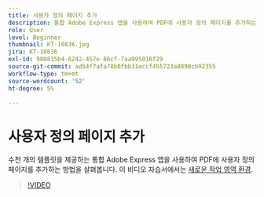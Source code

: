 ```yaml
---
title: 사용자 정의 페이지 추가
description: 통합 Adobe Express 앱을 사용하여 PDF에 사용자 정의 페이지를 추가하는 방법 알아보기
role: User
level: Beginner
thumbnail: KT-10836.jpg
jira: KT-10836
exl-id: 900815b4-6242-457e-86cf-7aa995016f29
source-git-commit: ad54f7afa78b0fbb31eccf455723a8890cb92355
workflow-type: tm+mt
source-wordcount: '52'
ht-degree: 5%

---
```


# 사용자 정의 페이지 추가

수천 개의 템플릿을 제공하는 통합 Adobe Express 앱을 사용하여 PDF에 사용자 정의 페이지를 추가하는 방법을 살펴봅니다. 이 비디오 자습서에서는 [새로운 작업 영역 환경](new-workspace.md).

>[!VIDEO](https://video.tv.adobe.com/v/347331?quality=12&learn=on&hidetitle=true)
